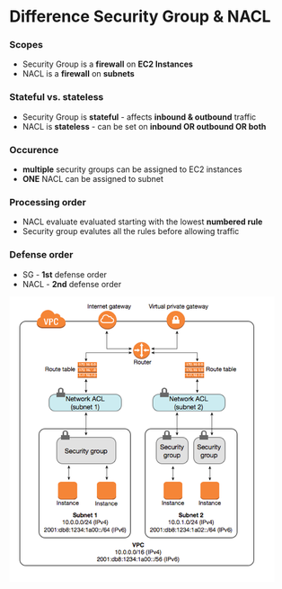 # Difference Security Group & NACL

### Scopes
* Security Group is a **firewall** on **EC2 Instances**
* NACL is a **firewall** on **subnets**


### Stateful vs. stateless

* Security Group is **stateful** - affects **inbound & outbound** traffic
* NACL is **stateless** - can be set on **inbound OR outbound OR both**

### Occurence
* **multiple** security groups can be assigned to EC2 instances
* **ONE** NACL can be assigned to subnet

### Processing order
* NACL evaluate evaluated starting with the lowest **numbered rule**
* Security group evalutes all the rules before allowing traffic

### Defense order
* SG - **1st** defense order
* NACL - **2nd** defense order

![](./sg_nacl.png)
